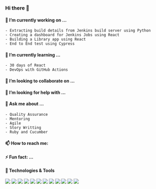 ### Hi there 👋


#### 🔭 I’m currently working on ...
	- Extracting build details from Jenkins build server using Python
	- Creating a dashboard for Jenkins Jobs using React
	- Building a Library app using React
	- End to End test using Cypress
		
#### 🌱 I’m currently learning ...
	- 30 days of React
	- DevOps with GitHub Actions
    
#### 👯 I’m looking to collaborate on ...

#### 🤔 I’m looking for help with ...

#### 💬 Ask me about ...
	- Quality Assurance
	- Mentoring
	- Agile
	- Story Writting
	- Ruby and Cucumber
  
#### 📫 How to reach me: 

#### ⚡ Fun fact: ...


#### 🔧 Technologies & Tools
![](https://img.shields.io/badge/OS-Linux-informational?style=flat&logo=linux&logoColor=white&color=2bbc8a)
![](https://img.shields.io/badge/Editor-IntelliJ_IDEA-informational?style=flat&logo=intellij-idea&logoColor=white&color=2bbc8a)
![](https://img.shields.io/badge/Code-Python-informational?style=flat&logo=python&logoColor=white&color=2bbc8a)
![](https://img.shields.io/badge/Code-JavaScript-informational?style=flat&logo=javascript&logoColor=white&color=2bbc8a)
![](https://img.shields.io/badge/Code-Golang-informational?style=flat&logo=go&logoColor=white&color=2bbc8a)
![](https://img.shields.io/badge/Code-Make-informational?style=flat&logo=cmake&logoColor=white&color=2bbc8a)
![](https://img.shields.io/badge/Code-Vue-informational?style=flat&logo=vue.js&logoColor=white&color=2bbc8a)
![](https://img.shields.io/badge/Shell-Bash-informational?style=flat&logo=gnu-bash&logoColor=white&color=2bbc8a)
![](https://img.shields.io/badge/Tools-PostgreSQL-informational?style=flat&logo=postgresql&logoColor=white&color=2bbc8a)
![](https://img.shields.io/badge/Tools-Docker-informational?style=flat&logo=docker&logoColor=white&color=2bbc8a)
![](https://img.shields.io/badge/Tools-Kubernetes-informational?style=flat&logo=kubernetes&logoColor=white&color=2bbc8a)
![](https://img.shields.io/badge/Tools-Red_Hat_OpenShift-informational?style=flat&logo=red-hat-open-shift&logoColor=white&color=2bbc8a)


<!-- Icons -->

[1.2]: http://i.imgur.com/wWzX9uB.png (twitter icon without padding)
[2.2]: https://raw.githubusercontent.com/master/linkedin-3-16.png (LinkedIn icon without padding)

<!-- Links to your social media accounts -->

[1]: https://twitter.com/
[2]: https://www.linkedin.com/

